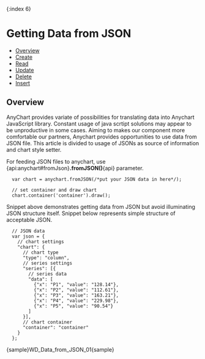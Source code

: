 {:index 6}
# Getting Data from JSON

* [Overview](#overview)
 * [Create](#create)
 * [Read](#read)
 * [Update](#update)
 * [Delete](#delete)
 * [Insert](#insert)

## Overview

AnyChart provides variate of possibilities for translating data into Anychart JavaScript library. Constant usage of java scrtipt solutions may appear to be unproductive in some cases. Aiming to makes our component more comfortable our partners, Anychart provides opportunities to use data from JSON file. This article is divided to usage of JSONs as source of information and chart style setter.

For feeding JSON files to anychart, use {api:anychart#fromJson}**.fromJSON()**{api} parameter.

```
  var chart = anychart.fromJSON(/*put your JSON data in here*/);

  // set container and draw chart
  chart.container('container').draw();
```

Snippet above demonstrates getting data from JSON but avoid illuminating JSON structure itself. Snippet below represents simple structure of acceptable JSON.

```
  // JSON data
  var json = {
    // chart settings
    "chart": {
      // chart type
      "type": "column",
      // series settings
      "series": [{
        // series data
        "data": [
          {"x": "P1", "value": "128.14"},
          {"x": "P2", "value": "112.61"},
          {"x": "P3", "value": "163.21"},
          {"x": "P4", "value": "229.98"},
          {"x": "P5", "value": "90.54"}
        ]
      }],
      // chart container
      "container": "container"
    }
  };
```

{sample}WD\_Data\_from\_JSON\_01{sample}